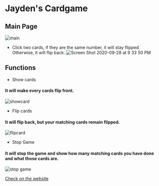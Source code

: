 # Jayden's Cardgame

## Main Page

 ![main](https://user-images.githubusercontent.com/8447473/94410003-60e0bb00-01d3-11eb-8424-bedd5daa2ef4.png)
 
- Click two cards, if they are the same number, it will stay flipped. Otherwise, it will flip back.
![Screen Shot 2020-09-28 at 9 33 50 PM](https://user-images.githubusercontent.com/8447473/94410424-db113f80-01d3-11eb-9a94-a572595ce7ae.png)

## Functions

* Show cards 
#### It will make every cards flip front.
![showcard](https://user-images.githubusercontent.com/8447473/94410043-676f3280-01d3-11eb-8280-6fe16fb7e8be.png)

* Flip cards
#### It will flip back, but your matching cards remain flipped. 
![flipcard](https://user-images.githubusercontent.com/8447473/94410066-6b02b980-01d3-11eb-955e-f5e170322f29.png)

* Stop Game
#### It will stop the game and show how many matching cards you have done and what those cards are.
![stop game](https://user-images.githubusercontent.com/8447473/94410103-77871200-01d3-11eb-962b-8099baad4ec7.jpg)

[Check on the website](https://songjayden.github.io/cardgame/)
